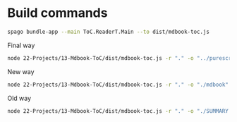# Build commands

```bash
spago bundle-app --main ToC.ReaderT.Main --to dist/mdbook-toc.js
```

Final way
```bash
node 22-Projects/13-Mdbook-ToC/dist/mdbook-toc.js -r "." -o "../purescript-jordans-reference-site/src/" -s "Summary-header.md"
```

New way
```bash
node 22-Projects/13-Mdbook-ToC/dist/mdbook-toc.js -r "." -o "./mdbook" -s "Summary-header.md"
```

Old way
```bash
node 22-Projects/13-Mdbook-ToC/dist/mdbook-toc.js -r "." -o "./SUMMARY.md" -s "./mdbook/Summary-header.md" -m "./mdbook/code" -p "../.."
```
